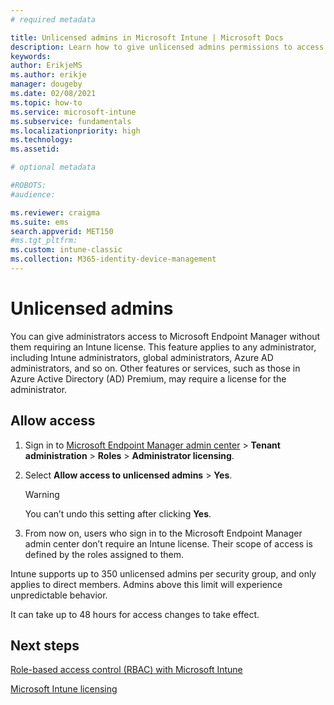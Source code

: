 ```yaml
---
# required metadata

title: Unlicensed admins in Microsoft Intune | Microsoft Docs
description: Learn how to give unlicensed admins permissions to access Intune.
keywords:
author: ErikjeMS
ms.author: erikje
manager: dougeby
ms.date: 02/08/2021
ms.topic: how-to
ms.service: microsoft-intune
ms.subservice: fundamentals
ms.localizationpriority: high
ms.technology:
ms.assetid: 

# optional metadata

#ROBOTS:
#audience:

ms.reviewer: craigma
ms.suite: ems
search.appverid: MET150
#ms.tgt_pltfrm:
ms.custom: intune-classic
ms.collection: M365-identity-device-management
---
```


# Unlicensed admins

You can give administrators access to Microsoft Endpoint Manager without them requiring an Intune license. This feature applies to any administrator, including Intune administrators, global administrators, Azure AD administrators, and so on. Other features or services, such as those in Azure Active Directory (AD) Premium, may require a license for the administrator.

## Allow access

1. Sign in to [Microsoft Endpoint Manager admin center](https://go.microsoft.com/fwlink/?linkid=2109431) > **Tenant administration** > **Roles** > **Administrator licensing**.
2. Select **Allow access to unlicensed admins** > **Yes**.

    > [!WARNING]
    > You can’t undo this setting after clicking **Yes**.

3. From now on, users who sign in to the Microsoft Endpoint Manager admin center don’t require an Intune license. Their scope of access is defined by the roles assigned to them.

Intune supports up to 350 unlicensed admins per security group, and only applies to direct members. Admins above this limit will experience unpredictable behavior.

It can take up to 48 hours for access changes to take effect.

## Next steps

[Role-based access control (RBAC) with Microsoft Intune](role-based-access-control.md)

[Microsoft Intune licensing](licenses.md)

